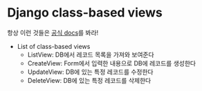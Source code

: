 # Django class-based views

항상 이런 것들은 [공식 docs](https://docs.djangoproject.com/en/2.2/topics/class-based-views/)를 봐라!

* List of class-based views
    * ListView: DB에서 레코드 목록을 가져와 보여준다
    * CreateView: Form에서 입력한 내용으로 DB에 레코드를 생성한다
    * UpdateView: DB에 있는 특정 레코드를 수정한다
    * DeleteView: DB에 있는 특정 레코드를 삭제한다
